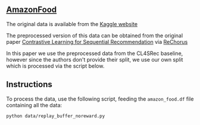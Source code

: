 ## [AmazonFood](https://www.kaggle.com/datasets/snap/amazon-fine-food-reviews/code)


The original data is available from the [Kaggle website](https://www.kaggle.com/datasets/snap/amazon-fine-food-reviews/code)

The preprocessed version of this data can be obtained from the original paper [Contrastive Learning for Sequential Recommendation](https://arxiv.org/pdf/2010.14395.pdf) via [ReChorus
](https://github.com/THUwangcy/ReChorus)

In this paper we use the preprocessed data from the CL4SRec baseline, however since the authors don't provide their split, we use our own split which is processed via the script below.


## Instructions

To process the data, use the following script, feeding the `amazon_food.df` file containing all the data: 
```
python data/replay_buffer_noreward.py
```